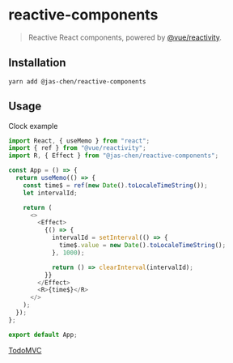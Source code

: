 # reactive-components
> Reactive React components, powered by [@vue/reactivity](https://www.npmjs.com/package/@vue/reactivity).

## Installation

```
yarn add @jas-chen/reactive-components
```

## Usage

Clock example

```js
import React, { useMemo } from "react";
import { ref } from "@vue/reactivity";
import R, { Effect } from "@jas-chen/reactive-components";

const App = () => {
  return useMemo(() => {
    const time$ = ref(new Date().toLocaleTimeString());
    let intervalId;

    return (
      <>
        <Effect>
          {() => {
            intervalId = setInterval(() => {
              time$.value = new Date().toLocaleTimeString();
            }, 1000);

            return () => clearInterval(intervalId);
          }}
        </Effect>
        <R>{time$}</R>
      </>
    );
  });
};

export default App;
```

[TodoMVC](./examples/TodoMVC/index.js)
